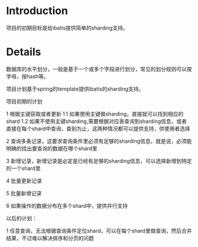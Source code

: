 # Introduction #

项目的初期目标是给ibatis提供简单的sharding支持。

# Details #

数据库的水平划分，一般是基于一个或多个字段进行划分，常见的划分规则可以按字母，按hash等。

项目计划基于spring的template提供ibatis的sharding支持。

项目初期的计划

1 根据主键获取或者更新
1.1  如果使用主键做sharding，直接就可以找到相应的shard
1.2  如果不使用主键sharding,需要根据对应表查询到sharding信息，或者直接在每个shard中查询，查到为止，这两种情况都可以提供支持，供使用者选择

2 查询多条记录，这要求查询条件里必须有足够的sharding信息，就是说，必须能明确的找出要查询的数据在哪个shard里

3 新增记录，新增记录是必定是已经有足够的sharding信息，可以选择新增到特定的一个shard里

4 批量更新记录

5 批量新增记录

6 如果操作的数据分布在多个shard中，提供并行支持

以后的计划：

1 任意查询，无法根据查询条件定位shard，可以在每个shard里做查询，然后合并结果，不过难以解决排序和分页的问题